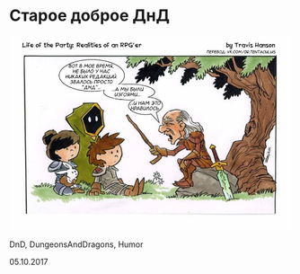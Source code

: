 <h1>Старое доброе ДнД</h1>
<img src='archive/img/other/DnDoutcasts.jpg' alt="Старый приключенец рассказывает молодым: 'вот в наше время, не было всяких редакций, звалось просто ДнД. И мы были изгоями. И нам это нравилось!'">

<p class='hashtags'>DnD, DungeonsAndDragons, Humor</p>
<p class='date noRedString'>05.10.2017</p>